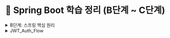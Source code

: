 # 📖 Spring Boot 학습 정리 (B단계 ~ C단계)

<details>
<summary>B단계: 스프링 핵심 원리</summary>
### 1. 스프링 컨테이너와 빈 등록
스프링에서는 객체를 직접 생성하지 않고 `@Configuration` 클래스와 `@Bean` 메서드를 통해 **스프링 컨테이너**가 객체를 생성하고 관리합니다.  
이렇게 등록된 객체를 **스프링 빈(Bean)** 이라고 부릅니다.

- 장점: 객체 생명주기를 컨테이너가 관리 → 메모리 효율, 재사용성 증가
- 코드 예시:
```java
@Configuration
public class AppConfig {
    @Bean
    public MemberService memberService() {
        return new MemberServiceImpl();
    }
}
```

### 2. 싱글톤 패턴 vs 스프링 싱글톤
- **직접 구현한 싱글톤 패턴**  
  → 인스턴스를 하나만 만들도록 static 필드로 관리. 코드가 복잡하고 테스트 어려움.

- **스프링 싱글톤 컨테이너**  
  → 기본 스코프가 싱글톤이므로, 같은 빈을 여러 번 주입받아도 실제 객체는 1개.  
  개발자가 직접 싱글톤 패턴을 구현할 필요가 없음.

### 3. 의존관계 주입 (DI)
스프링이 객체 간 의존관계를 자동으로 연결해줌.  
**생성자 주입**이 가장 권장됨.

```java
@Service
public class MemberService {
    private final MemberRepository repository;

    @Autowired
    public MemberService(MemberRepository repository) {
        this.repository = repository;
    }
}
```

- 장점: 불변성 보장, 테스트 용이성 증가, 순환참조 방지

### 4. 스프링 MVC 요청 흐름
- `DispatcherServlet`이 모든 요청을 받아서 컨트롤러에 위임
- 컨트롤러 → 서비스 → 리포지토리 계층 순으로 실행
- 응답은 뷰 리졸버(ViewResolver) 또는 JSON 변환을 통해 클라이언트로 전달

### 5. HTTP 요청 데이터 처리
- `@RequestParam` : 단일 파라미터 매핑
- `@ModelAttribute` : 객체 바인딩
- `@RequestBody` : JSON 요청 매핑

### 6. HTTP 응답 처리
- `@ResponseBody` : 객체 → JSON 변환
- `@RestController` : `@Controller + @ResponseBody` 조합 → REST API 응답에 적합

---

## C단계: 기능 확장 & 고도화

### 1. JSON 응답 처리
스프링은 내부적으로 `HttpMessageConverter`(Jackson)를 사용하여 객체를 JSON으로 자동 변환합니다.

- 코드 예시:
```java
@RestController
public class MemberController {
    @GetMapping("/api/members")
    public List<Member> findAll() {
        return memberService.findAll();
    }
}
```

### 2. DTO와 응답 포맷 개선
엔티티를 직접 노출하지 않고 **DTO(Data Transfer Object)** 로 응답을 전달.  
추가로 공통 응답 포맷(`ApiResponse<T>`)을 정의하여 일관된 API 설계.

```json
{
  "status": 200,
  "message": "OK",
  "data": { ... },
  "traceId": "uuid",
  "timestamp": "2025-08-18T19:00:00"
}
```

### 3. Validation 적용
요청 DTO에 제약 조건을 추가해 유효성을 검증.

```java
public class MemberRequest {
    @NotBlank
    private String name;
}
```

- `@Valid`와 함께 사용 → 잘못된 요청 시 `MethodArgumentNotValidException` 발생
- 전역 예외 처리기로 잡아서 `ApiResponse` 포맷으로 반환

### 4. 제네릭 충돌 문제 (Void vs Object)
`ApiResponse.error()` 호출 시 제네릭 타입이 `Object`로 추론되는 문제 발생.  
해결 방법:
```java
ApiResponse<Void> body = ApiResponse.error(...);
return ResponseEntity.badRequest().body(body);
```

### 5. stream()의 역할
자바 스트림 API는 컬렉션 데이터를 선언적으로 처리하기 위한 기능.

```java
return memberService.findMembers().stream()
        .map(m -> new MemberResponse(m.getId(), m.getName()))
        .toList();
```

- 장점: 코드 간결성, 병렬 처리 지원

### 6. ResponseEntity의 역할
HTTP 응답을 세밀하게 제어 가능.

```java
return ResponseEntity
        .status(HttpStatus.CREATED)
        .header("X-Custom", "value")
        .body(responseDto);
```

- 상태 코드, 헤더, 바디를 자유롭게 설정 가능

---

## 운영 품질 개선

### 1. TraceId
- 요청마다 UUID를 생성하여 응답 JSON + 헤더(`X-Trace-Id`)에 추가
- 로그와 클라이언트를 연결해 장애 추적이 쉬움
- 마이크로서비스 환경에서는 분산 추적 필수 요소

### 2. RequestLoggingFilter
- 요청/응답 실행 시간, 상태코드, 바디 크기 등을 기록
- 슬로우 요청(SLOW) 감지 가능
- `FilterRegistrationBean`으로 순서 제어하여 traceId와 함께 동작

### 3. Filter를 Bean으로 등록한 이유
- 실행 순서 보장 (`order` 값)
- 운영 환경/테스트 환경에 따라 등록 유연성
- `@Component`보다 명시적으로 제어 가능

### 4. Filter vs Interceptor vs AOP
- **Filter**: HTTP 레벨 공통 기능 (traceId, 로깅, 인증)
- **Interceptor**: 컨트롤러 전후 (인증/인가)
- **AOP**: 서비스 계층 공통 관심사 (트랜잭션, 성능 모니터링)

---

## 추가 학습 질문 정리

- **traceId를 왜 사용하는가?**  
  → 요청 단위 추적, 장애 분석, 마이크로서비스 간 요청 흐름 추적

- **common 패키지 + WebConfig 등록 이유?**  
  → 전역 공통 기능 제공, 필터 실행 순서 보장, 운영환경별 관리 용이

- **ApiResponse.ErrorDetail 오류**  
  → 내부 클래스라면 `static` 선언 필요 (직렬화 오류 방지)

---
</details>

<details>
<summary>JWT_Auth_Flow</summary>

# JWT 인증 흐름 정리 (JwtAuthFilter · JwtProvider · SecurityConfig)

---

## 1) 요약

- **JwtProvider**: JWT **발급/검증** 유틸. 시크릿 키로 서명/검증, 클레임 추출.
- **JwtAuthFilter**: HTTP 요청에서 `Authorization: Bearer <JWT>` **파싱 → 검증 → SecurityContext 주입**.
- **SecurityConfig**: 시큐리티 **정책(인가 규칙, 세션/CSRF, 필터 순서)**을 정의.

---

## 2) 요청 1건의 처리 순서 (큰 그림)

```mermaid
sequenceDiagram
    autonumber
    participant C as Client
    participant F1 as TraceIdFilter
    participant F2 as JwtAuthFilter
    participant SC as Spring Security (Authorization)
    participant MVC as Controller

    C->>F1: HTTP Request
    F1-->>C: (set X-Trace-Id in header, MDC)
    F1->>F2: continue filter chain

    alt Authorization header with Bearer token
        F2->>F2: parse & verify with JwtProvider
        F2->>SC: set Authentication in SecurityContext
    else no / invalid token
        F2->>C: 401 (policy ①) OR throw exception (policy ②)
        Note over F2,C: 실패 정책에 따라 응답 혹은 전역 예외 처리로 위임
    end

    F2->>SC: continue
    SC->>SC: URL/메서드 권한 평가 (permitAll/authenticated/hasRole...)
    SC->>MVC: pass if authorized
    MVC-->>C: Response (includes X-Trace-Id, unified body)
```

> 권장 실패 정책: **필터에서 예외를 던져 전역 예외 처리기**가 공통 응답 포맷으로 변환하도록 구성(일관성 확보).

---

## 3) 구성요소별 역할 & 책임

### 3.1 JwtProvider — JWT 발급/검증 유틸리티

| 기능 | 설명 | 비고 |
|---|---|---|
| **createToken(subject, role, claims)** | `sub`, `role`, `iat`, `exp` 세팅 후 **서명**하여 문자열 토큰 발급 | JJWT 사용 (HMAC-SHA) |
| **parse(token)** | 시크릿 키로 **서명 검증**, 만료/위조/형식 오류 시 예외 | `Jws<Claims>` 반환 |
| **키 관리** | `application.yml/properties`의 `jwt.secret.key`로 Key 생성 | **최소 32바이트** 이상 권장 |
| **만료 설정** | `jwt.access-token-validity-seconds`로 토큰 만료 제어 | 운영 환경에서 짧게(예: 1h) |

**샘플 설정 (properties)**
```properties
jwt.secret.key=ThisIsADevOnlySecretKeyThatIsAtLeast32BytesLong!!!
jwt.access-token-validity-seconds=3600
```

---

### 3.2 JwtAuthFilter — 요청당 한 번 실행되는 인증 필터

| 단계 | 동작 | 결과 |
|---|---|---|
| 1 | `Authorization` 헤더 확인 (`Bearer <JWT>`) | 토큰 유무 판단 |
| 2 | `JwtProvider.parse()`로 검증 | 서명/만료/형식 검사 |
| 3 | 성공 시 `UsernamePasswordAuthenticationToken` 생성 | `SecurityContextHolder`에 **인증 객체 저장** |
| 4 | 실패 정책 | ① **즉시 401 응답** 또는 ② **예외 throw → 전역 핸들러 처리** |
| 5 | (선택) `MDC.put("user", username)` | 로그에 사용자 식별자 자동 포함 |

> 필터는 반드시 **`UsernamePasswordAuthenticationFilter` 앞**에 등록하여, 인가 단계 전에 인증을 완료하도록 한다.

---

### 3.3 SecurityConfig — 시큐리티 전반 정책

| 설정 | 내용 | 목적 |
|---|---|---|
| **Session = STATELESS** | 세션 비활성(Stateless) | JWT 형태에 적합 |
| **CSRF 비활성** | `csrf().disable()` | REST API 기본 |
| **인가 규칙** | `authorizeHttpRequests`로 **경로별 접근 정책** | 공개/보호 API 구분 |
| **필터 순서** | `addFilterBefore(new JwtAuthFilter, UsernamePasswordAuthenticationFilter.class)` | 표준 인증 전 JWT 인증 수행 |
| **CORS/예외 엔트리포인트** | 필요 시 추가 | 클라이언트/보안 정책 정교화 |

---

## 4) 케이스별 동작 요약

- **공개 API** (`permitAll`)
  - 토큰 없음: 그대로 통과 → 컨트롤러 실행
  - 토큰 있음: 검증 성공 시 인증된 사용자로 접근(컨트롤러에서 `Authentication` 활용 가능)

- **보호 API** (`authenticated`/`hasRole`)
  - 토큰 없음/무효: 인가 단계에서 401/403
  - 유효 토큰: 인증 객체 세팅 → 인가 통과 → 컨트롤러 실행

---

## 5) 운영 팁 & 체크리스트

- [ ] `jwt.secret.key`는 **32바이트 이상**(HMAC-SHA256) — 짧으면 `WeakKeyException` 유발
- [ ] 실패 정책을 **전역 예외 처리기**로 통일 → `ApiResponse` 포맷 유지
- [ ] `TraceIdFilter`를 **가장 먼저** 실행해 로그/응답에 traceId 포함
- [ ] 로깅에 **MDC(traceId, user)**를 써서 장애 추적 용이성 확보
- [ ] 보호/공개 경로의 **패턴 매칭**이 겹치지 않는지 확인
- [ ] 토큰/민감정보는 **로그 마스킹** 적용

---

## 6) 미니 예시 (요약 형태)

```java
// SecurityConfig (요약)
http.csrf(csrf -> csrf.disable())
    .sessionManagement(sm -> sm.sessionCreationPolicy(STATELESS))
    .authorizeHttpRequests(auth -> auth
        .requestMatchers("/api/auth/login", "/health").permitAll()
        .requestMatchers("/api/members/**").authenticated()
        .anyRequest().permitAll())
    .addFilterBefore(new JwtAuthFilter(jwtProvider), UsernamePasswordAuthenticationFilter.class);
```

```java
// JwtAuthFilter (요약)
protected void doFilterInternal(req, res, chain) {
  String header = req.getHeader("Authorization");
  if (hasBearer(header)) {
    var jws = jwtProvider.parse(token(header));
    var auth = new UsernamePasswordAuthenticationToken(jws.getPayload().getSubject(), null,
        List.of(new SimpleGrantedAuthority("ROLE_" + jws.getPayload().get("role", String.class))));
    SecurityContextHolder.getContext().setAuthentication(auth);
  }
  chain.doFilter(req, res);
}
```

```java
// JwtProvider (요약)
public String createToken(String username, String role) {
  Instant now = Instant.now();
  return Jwts.builder()
    .subject(username)
    .claim("role", role)
    .issuedAt(Date.from(now))
    .expiration(Date.from(now.plusSeconds(validity)))
    .signWith(key)
    .compact();
}
```

---

### 참고
- 토큰 실패를 **필터에서 직접 401로 쓰지 않고**, 커스텀 예외를 던져 전역 예외 처리기에서 공통 포맷으로 내려주는 방식이 더 낫다.
- 분산 추적을 계획한다면, `X-Trace-Id`와 **표준 trace 헤더**(W3C traceparent)를 병행 가능하다.

</details>



